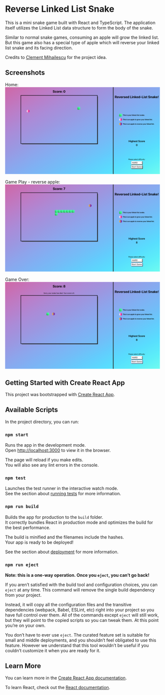 # Reverse Linked List Snake

This is a mini snake game built with React and TypeScript. The application itself utilizes the Linked List data structure to form the body of the snake.

Similar to normal snake games, consuming an apple will grow the linked list. But this game also has a special type of apple which will reverse your linked list snake and its facing direction.

Credits to [Clement Mihailescu](https://www.linkedin.com/in/clementmihailescu/) for the project idea.

## Screenshots

Home:
![Home](https://github.com/kowo0403hk/snake-game-linked-list-ts/blob/master/docs/Home.png?raw=true)

Game Play - reverse apple:
![Game Play - reverse apple](https://github.com/kowo0403hk/snake-game-linked-list-ts/blob/master/docs/Game%20Play%20-%20reversed%20apple.png?raw=true)

Game Over:
![Game Over](https://github.com/kowo0403hk/snake-game-linked-list-ts/blob/master/docs/Game%20Play%20-%20gameover.png?raw=true)

## Getting Started with Create React App

This project was bootstrapped with [Create React App](https://github.com/facebook/create-react-app).

## Available Scripts

In the project directory, you can run:

### `npm start`

Runs the app in the development mode.\
Open [http://localhost:3000](http://localhost:3000) to view it in the browser.

The page will reload if you make edits.\
You will also see any lint errors in the console.

### `npm test`

Launches the test runner in the interactive watch mode.\
See the section about [running tests](https://facebook.github.io/create-react-app/docs/running-tests) for more information.

### `npm run build`

Builds the app for production to the `build` folder.\
It correctly bundles React in production mode and optimizes the build for the best performance.

The build is minified and the filenames include the hashes.\
Your app is ready to be deployed!

See the section about [deployment](https://facebook.github.io/create-react-app/docs/deployment) for more information.

### `npm run eject`

**Note: this is a one-way operation. Once you `eject`, you can’t go back!**

If you aren’t satisfied with the build tool and configuration choices, you can `eject` at any time. This command will remove the single build dependency from your project.

Instead, it will copy all the configuration files and the transitive dependencies (webpack, Babel, ESLint, etc) right into your project so you have full control over them. All of the commands except `eject` will still work, but they will point to the copied scripts so you can tweak them. At this point you’re on your own.

You don’t have to ever use `eject`. The curated feature set is suitable for small and middle deployments, and you shouldn’t feel obligated to use this feature. However we understand that this tool wouldn’t be useful if you couldn’t customize it when you are ready for it.

## Learn More

You can learn more in the [Create React App documentation](https://facebook.github.io/create-react-app/docs/getting-started).

To learn React, check out the [React documentation](https://reactjs.org/).
